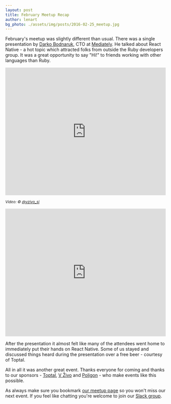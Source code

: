 ```yaml
---
layout: post
title: February Meetup Recap
author: lenart
bg_photo: ./assets/img/posts/2016-02-25_meetup.jpg
---
```


February's meetup was slightly different than usual. There was a single presentation by [Darko Bodnaruk](https://twitter.com/darkobodnaruk), CTO at [Mediately](https://mediately.co/). He talked about React Native - a hot topic which attracted folks from outside the Ruby developers group. It was a great opportunity to say "Hi!" to friends working with other languages than Ruby.

<iframe height="400" src="https://www.youtube.com/embed/U-nLOdrEE74" frameborder="0" style="width: 100%" allowfullscreen></iframe>

<small><i>Video: &copy; [@vzivo_si](http://www.vzivo.si/)</i></small>

<iframe height="400" src="https://docs.google.com/a/mediately.co/presentation/d/1TiczWK1yapS-TI0tLWRWHhju3J9z4QGpbhAns8KpNYI/embed?start=false&loop=false&delayms=5000" frameborder="0" style="width:100%" allowfullscree></iframe>

After the presentation it almost felt like many of the attendees went home to immediately put their hands on React Native. Some of us stayed and discussed things heard during the presentation over a free beer - courtesy of Toptal.

All in all it was another great event. Thanks everyone for coming and thanks to our sponsors - [Toptal](http://www.toptal.com), [V Živo](http://www.vzivo.si/) and [Poligon](http://www.poligon.si/) - who make events like this possible.

As always make sure you bookmark [our meetup page](http://www.meetup.com/RubySlovenia/) so you won't miss our next event. If you feel like chatting you're welcome to join our [Slack group](http://slack.rug.si/).
